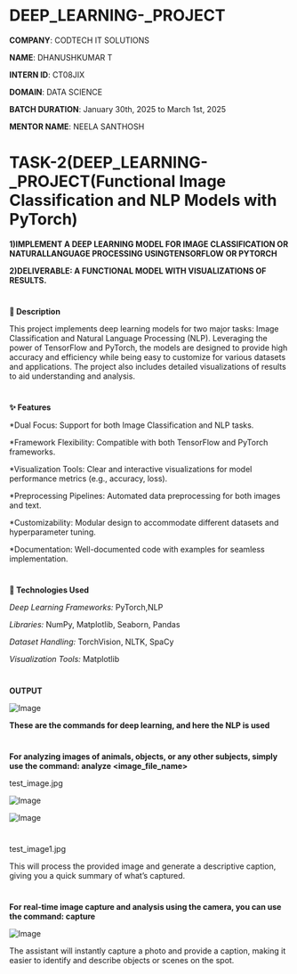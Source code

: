 # DEEP_LEARNING-_PROJECT

**COMPANY**: CODTECH IT SOLUTIONS

**NAME**: DHANUSHKUMAR T

**INTERN ID**: CT08JIX

**DOMAIN**: DATA SCIENCE

**BATCH DURATION**: January 30th, 2025 to March 1st, 2025

**MENTOR NAME**: NEELA SANTHOSH

# TASK-2(DEEP_LEARNING-_PROJECT(Functional Image Classification and NLP Models with PyTorch)

**1)IMPLEMENT A DEEP LEARNING MODEL FOR IMAGE CLASSIFICATION OR NATURALLANGUAGE PROCESSING USINGTENSORFLOW OR PYTORCH**

**2)DELIVERABLE: A FUNCTIONAL MODEL WITH VISUALIZATIONS OF RESULTS.**
#
**📘 Description**

This project implements deep learning models for two major tasks: Image Classification and Natural Language Processing (NLP). Leveraging the power of TensorFlow and PyTorch, the models are designed to provide high accuracy and efficiency while being easy to customize for various datasets and applications. The project also includes detailed visualizations of results to aid understanding and analysis.

 #
 
 **✨ Features**
 
*Dual Focus: Support for both Image Classification and NLP tasks.

*Framework Flexibility: Compatible with both TensorFlow and PyTorch frameworks.

*Visualization Tools: Clear and interactive visualizations for model performance metrics (e.g., accuracy, loss).

*Preprocessing Pipelines: Automated data preprocessing for both images and text.

*Customizability: Modular design to accommodate different datasets and hyperparameter tuning.

*Documentation: Well-documented code with examples for seamless implementation.

#

**🔧 Technologies Used**

*Deep Learning Frameworks:* PyTorch,NLP

*Libraries:* NumPy, Matplotlib, Seaborn, Pandas

*Dataset Handling:* TorchVision, NLTK, SpaCy

*Visualization Tools:* Matplotlib

#

**OUTPUT**

![Image](https://github.com/user-attachments/assets/b39be132-7903-4a8e-89c1-077aafd4f8d7)

**These are the commands for deep learning, and here the NLP is used**
#
**For analyzing images of animals, objects, or any other subjects, simply use the command:
analyze <image_file_name>**

test_image.jpg

![Image](https://github.com/user-attachments/assets/b283ff9e-7c7e-496c-a137-b794fd8742bc)

![Image](https://github.com/user-attachments/assets/a61c3917-08d1-4be7-9906-2f4df610a715)

#
test_image1.jpg



This will process the provided image and generate a descriptive caption, giving you a quick summary of what’s captured.
#
**For real-time image capture and analysis using the camera, you can use the command:
capture**

![Image](https://github.com/user-attachments/assets/71e169e5-f414-432d-b87e-cd1c02ad7176)

The assistant will instantly capture a photo and provide a caption, making it easier to identify and describe objects or scenes on the spot.
